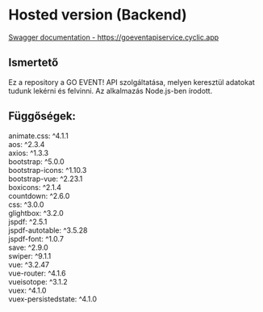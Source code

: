 # Hosted version (Backend)
[Swagger documentation - https://goeventapiservice.cyclic.app ](https://goeventapiservice.cyclic.app)



## Ismertető
Ez a repository a GO EVENT! API szolgáltatása, melyen keresztül adatokat tudunk lekérni és felvinni. Az alkalmazás Node.js-ben írodott.

## Függőségek:
animate.css: ^4.1.1  
aos: ^2.3.4  
axios: ^1.3.3  
bootstrap: ^5.0.0  
bootstrap-icons: ^1.10.3  
bootstrap-vue: ^2.23.1  
boxicons: ^2.1.4  
countdown: ^2.6.0  
css: ^3.0.0  
glightbox: ^3.2.0  
jspdf: ^2.5.1  
jspdf-autotable: ^3.5.28  
jspdf-font: ^1.0.7  
save: ^2.9.0  
swiper: ^9.1.1  
vue: ^3.2.47  
vue-router: ^4.1.6  
vueisotope: ^3.1.2  
vuex: ^4.1.0  
vuex-persistedstate: ^4.1.0  
